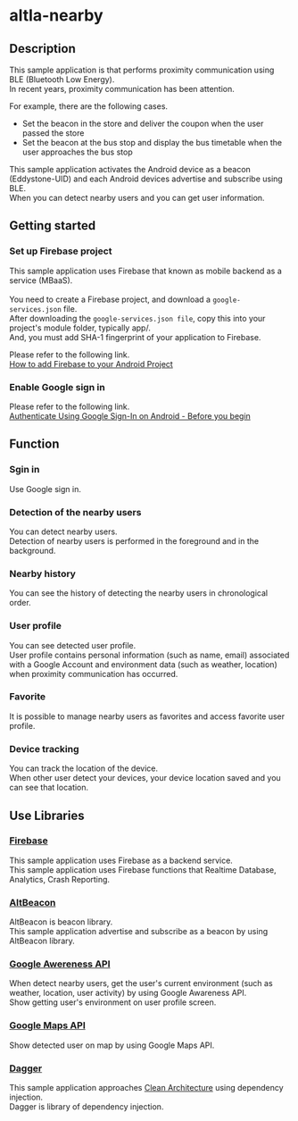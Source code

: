 # altla-nearby

## Description
This sample application is that performs proximity communication using BLE (Bluetooth Low Energy).
<br>
In recent years, proximity communication has been attention.

For example, there are the following cases.

- Set the beacon in the store and deliver the coupon when the user passed the store
- Set the beacon at the bus stop and display the bus timetable when the user approaches the bus stop

This sample application activates the Android device as a beacon (Eddystone-UID) and each Android devices advertise and subscribe using BLE.
<br>
When you can detect nearby users and you can get user information.

## Getting started

### Set up Firebase project
This sample application uses Firebase that known as mobile backend as a service (MBaaS).
<br>
<br>
You need to create a Firebase project, and download a ```google-services.json``` file.
<br>
After downloading the ```google-services.json file```, copy this into your project's module folder, typically app/.
<br>
And, you must add SHA-1 fingerprint of your application to Firebase.

Please refer to the following link.
<br>
[How to add Firebase to your Android Project](https://firebase.google.com/docs/android/setup#add_firebase_to_your_app)

### Enable Google sign in
Please refer to the following link.
<br>
[Authenticate Using Google Sign-In on Android - Before you begin](https://firebase.google.com/docs/auth/android/google-signin)

## Function

### Sgin in
Use Google sign in.

### Detection of the nearby users
You can detect nearby users.
<br>
Detection of nearby users is performed in the foreground and in the background.

### Nearby history
You can see the history of detecting the nearby users in chronological order.

### User profile
You can see detected user profile.
<br>
User profile contains personal information (such as name, email) associated with a Google Account and environment data (such as weather, location) when proximity communication has occurred.

### Favorite
It is possible to manage nearby users as favorites and access favorite user profile.

### Device tracking
You can track the location of the device.
<br>
When other user detect your devices, your device location saved and you can see that location.

## Use Libraries

### [Firebase](https://firebase.google.com/?hl=ja)
This sample application uses Firebase as a backend service.
<br>
This sample application uses Firebase functions that Realtime Database, Analytics, Crash Reporting.

### [AltBeacon](http://altbeacon.org/)
AltBeacon is beacon library.
<br>
This sample application advertise and subscribe as a beacon by using AltBeacon library.

### [Google Awereness API](https://developers.google.com/awareness/)
When detect nearby users, get the user's current environment (such as weather, location, user activity) by using Google Awareness API.
<br>
Show getting user's environment on user profile screen.

### [Google Maps API](https://developers.google.com/maps/?hl=ja)
Show detected user on map by using Google Maps API.

### [Dagger](https://google.github.io/dagger/)
This sample application approaches [Clean Architecture](https://8thlight.com/blog/uncle-bob/2012/08/13/the-clean-architecture.html) using dependency injection.
<br>
Dagger is library of dependency injection.